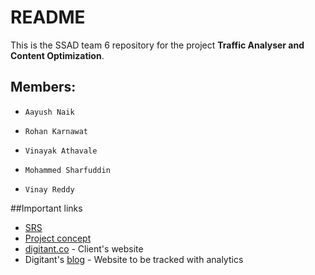 # README #

This is the SSAD team 6 repository for the project **Traffic Analyser and Content Optimization**.

## Members:
*     Aayush Naik
*     Rohan Karnawat
*     Vinayak Athavale
*     Mohammed Sharfuddin
*     Vinay Reddy

##Important links
* [SRS](Documents/SRS)
* [Project concept](Documents/project_concept/ProjectConcept.md)
* [digitant.co](http://www.digitant.co/) - Client's website
* Digitant's [blog](http://digitant.co/blog) - Website to be tracked with analytics